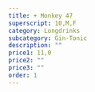 ```yaml
---
title: + Monkey 47
superscript: 10,M,F
category: Longdrinks
subcategory: Gin-Tonic
description: ""
price1: 11,0
price2: ""
price3: ""
order: 1
---
```

